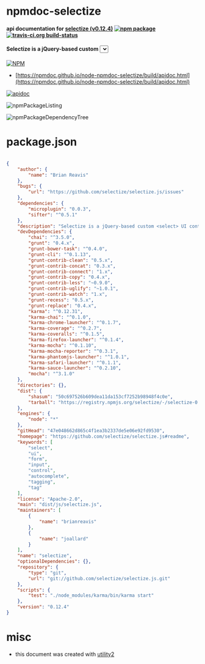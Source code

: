 # npmdoc-selectize

#### api documentation for  [selectize (v0.12.4)](https://github.com/selectize/selectize.js#readme)  [![npm package](https://img.shields.io/npm/v/npmdoc-selectize.svg?style=flat-square)](https://www.npmjs.org/package/npmdoc-selectize) [![travis-ci.org build-status](https://api.travis-ci.org/npmdoc/node-npmdoc-selectize.svg)](https://travis-ci.org/npmdoc/node-npmdoc-selectize)

#### Selectize is a jQuery-based custom <select> UI control. Useful for tagging, contact lists, country selectors, etc.

[![NPM](https://nodei.co/npm/selectize.png?downloads=true&downloadRank=true&stars=true)](https://www.npmjs.com/package/selectize)

- [https://npmdoc.github.io/node-npmdoc-selectize/build/apidoc.html](https://npmdoc.github.io/node-npmdoc-selectize/build/apidoc.html)

[![apidoc](https://npmdoc.github.io/node-npmdoc-selectize/build/screenCapture.buildCi.browser.%252Ftmp%252Fbuild%252Fapidoc.html.png)](https://npmdoc.github.io/node-npmdoc-selectize/build/apidoc.html)

![npmPackageListing](https://npmdoc.github.io/node-npmdoc-selectize/build/screenCapture.npmPackageListing.svg)

![npmPackageDependencyTree](https://npmdoc.github.io/node-npmdoc-selectize/build/screenCapture.npmPackageDependencyTree.svg)



# package.json

```json

{
    "author": {
        "name": "Brian Reavis"
    },
    "bugs": {
        "url": "https://github.com/selectize/selectize.js/issues"
    },
    "dependencies": {
        "microplugin": "0.0.3",
        "sifter": "^0.5.1"
    },
    "description": "Selectize is a jQuery-based custom <select> UI control. Useful for tagging, contact lists, country selectors, etc.",
    "devDependencies": {
        "chai": "^3.5.0",
        "grunt": "0.4.x",
        "grunt-bower-task": "^0.4.0",
        "grunt-cli": "^0.1.13",
        "grunt-contrib-clean": "0.5.x",
        "grunt-contrib-concat": "0.3.x",
        "grunt-contrib-connect": "1.x",
        "grunt-contrib-copy": "0.4.x",
        "grunt-contrib-less": "~0.9.0",
        "grunt-contrib-uglify": "~1.0.1",
        "grunt-contrib-watch": "1.x",
        "grunt-recess": "0.5.x",
        "grunt-replace": "0.4.x",
        "karma": "^0.12.31",
        "karma-chai": "^0.1.0",
        "karma-chrome-launcher": "^0.1.7",
        "karma-coverage": "^0.2.7",
        "karma-coveralls": "^0.1.5",
        "karma-firefox-launcher": "^0.1.4",
        "karma-mocha": "^0.1.10",
        "karma-mocha-reporter": "^0.3.1",
        "karma-phantomjs-launcher": "^1.0.1",
        "karma-safari-launcher": "^0.1.1",
        "karma-sauce-launcher": "^0.2.10",
        "mocha": "^3.1.0"
    },
    "directories": {},
    "dist": {
        "shasum": "50c697526b609dea11da153cf7252b98948f4c0e",
        "tarball": "https://registry.npmjs.org/selectize/-/selectize-0.12.4.tgz"
    },
    "engines": {
        "node": "*"
    },
    "gitHead": "47e048662d865c4f1ea3b2337de5e06e92fd9530",
    "homepage": "https://github.com/selectize/selectize.js#readme",
    "keywords": [
        "select",
        "ui",
        "form",
        "input",
        "control",
        "autocomplete",
        "tagging",
        "tag"
    ],
    "license": "Apache-2.0",
    "main": "dist/js/selectize.js",
    "maintainers": [
        {
            "name": "brianreavis"
        },
        {
            "name": "joallard"
        }
    ],
    "name": "selectize",
    "optionalDependencies": {},
    "repository": {
        "type": "git",
        "url": "git://github.com/selectize/selectize.js.git"
    },
    "scripts": {
        "test": "./node_modules/karma/bin/karma start"
    },
    "version": "0.12.4"
}
```



# misc
- this document was created with [utility2](https://github.com/kaizhu256/node-utility2)
